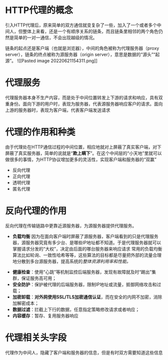 # HTTP代理的概念
引入HTTP代理后，原来简单的双方通信就变复杂了一些，加入了一个或者多个中间人，但整体上来看，还是一个有顺序关系的链条，而且链条里相邻的两个角色仍然是简单的一对一通信，不会出现越级的情况。

链条的起点还是客户端（也就是浏览器），中间的角色被称为代理服务器（proxy server），链条的终点被称为源服务器（origin server），意思是数据的“源头”“起源”。
![[Pasted image 20220621154311.png]]

# 代理服务
代理服务器本身不生产内容，而是处于中间位置转发上下游的请求和响应，具有双重身份。面向下游的用户时，表现为服务器，代表源服务器响应客户的请求。面向上游的服务器时，表现为客户端，代表客户端发送请求

# 代理的作用和种类
由于代理处在HTTP通信过程的中间位置，相应地就对上屏蔽了真实客户端，对下屏蔽了真实服务器，简单的说就是“**欺上瞒下**”。在这个中间层的“小天地”里就可以做很多的事情，为HTTP协议增加更多的灵活性，实现客户端和服务器的“双赢”

- 反向代理
- 正向代理
- 透明代理
- 匿名代理

# 反向代理的作用
反向代理在传输链路中更靠近源服务器，为源服务器提供代理服务。
-  **负载均衡**
	因为在面向客户端时屏蔽了源服务器，客户端看到的只是代理服务器，源服务器究竟有多少台、是哪些IP地址都不知道。于是代理服务器就可以掌握请求分发的“大权”，决定由后面的哪台服务器来响应请求
	常用的负载均衡算法比如轮询、一致性哈希等等，这些算法的目标都是尽量把外部的流量合理地分散到多台源服务器，提高系统的*整体资源利用率和性能。*
*   **健康检查**：使用“心跳”等机制监控后端服务器，发现有故障就及时“踢出”集群，保证服务高可用；
*   **安全防护**：保护被代理的后端服务器，限制IP地址或流量，抵御网络攻击和过载；
*   **加密卸载**：**对外网使用SSL/TLS加密通信认证**，而在安全的内网不加密，消除加解密成本；
*   **数据过滤**：拦截上下行的数据，任意指定策略修改请求或者响应；
*   **内容缓存**：暂存、复用服务器响应


# 代理相关头字段
代理作为中间人，隐藏了客户端和服务器的信息，但是有时双方需要知道这些信息


